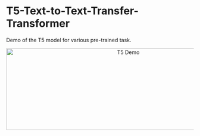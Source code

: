 # T5-Text-to-Text-Transfer-Transformer
Demo of the T5 model for various pre-trained task.
<p align="center">
  <img src="https://github.com/prakhar21/T5-Text-to-Text-Transfer-Transformer/blob/master/t5.gif" width="640" height="220" title="T5 Demo">
</p>
